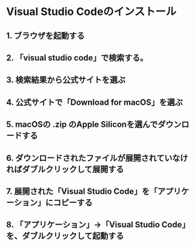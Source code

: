 # ​​Visual Studio Codeのインストール

## 1. ブラウザを起動する

## 2. 「visual studio code」で検索する。

## 3. 検索結果から公式サイトを選ぶ

## 4. 公式サイトで「Download for macOS」を選ぶ

## 5. macOSの .zip のApple Siliconを選んでダウンロードする

## 6. ダウンロードされたファイルが展開されていなければダブルクリックして展開する

## 7. 展開された「Visual Studio Code」を「アプリケーション」にコピーする

## 8. 「アプリケーション」→「Visual Studio Code」を、ダブルクリックして起動する
